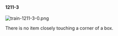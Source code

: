 #### 1211-3
![train-1211-3-0.png](https://github.com/lil-lab/nlvr/raw/master/nlvr/train/images/41/train-1211-3-0.png "train-1211-3-0.png")

There is no item closely touching a corner of a box.